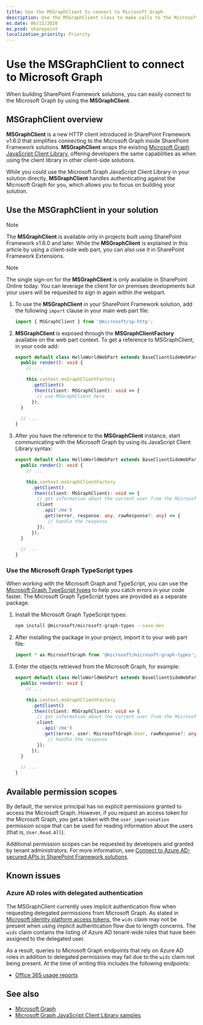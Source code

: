 ```yaml
---
title: Use the MSGraphClient to connect to Microsoft Graph
description: Use the MSGraphClient class to make calls to the Microsoft Graph REST API.
ms.date: 06/11/2020
ms.prod: sharepoint
localization_priority: Priority
---
```


# Use the MSGraphClient to connect to Microsoft Graph

When building SharePoint Framework solutions, you can easily connect to the Microsoft Graph by using the **MSGraphClient**.

## MSGraphClient overview

**MSGraphClient** is a new HTTP client introduced in SharePoint Framework v1.6.0 that simplifies connecting to the Microsoft Graph inside SharePoint Framework solutions. **MSGraphClient** wraps the existing [Microsoft Graph JavaScript Client Library](https://www.npmjs.com/package/@microsoft/microsoft-graph-client), offering developers the same capabilities as when using the client library in other client-side solutions.

While you could use the Microsoft Graph JavaScript Client Library in your solution directly, **MSGraphClient** handles authenticating against the Microsoft Graph for you, which allows you to focus on building your solution.

## Use the MSGraphClient in your solution

> [!NOTE]
> The **MSGraphClient** is available only in projects built using SharePoint Framework v1.6.0 and later. While the **MSGraphClient** is explained in this article by using a client-side web part, you can also use it in SharePoint Framework Extensions.

> [!NOTE]
> The single sign-on for the **MSGraphClient** is only available in SharePoint Online today. You can leverage the client for on premises developments but your users will be requested to sign in again within the webpart.

1. To use the **MSGraphClient** in your SharePoint Framework solution, add the following `import` clause in your main web part file:

    ```typescript
    import { MSGraphClient } from '@microsoft/sp-http';
    ```
    
1. **MSGraphClient** is exposed through the **MSGraphClientFactory** available on the web part context. To get a reference to MSGraphClient, in your code add:

    ```typescript
    export default class HelloWorldWebPart extends BaseClientSideWebPart<IHelloWorldWebPartProps> {
      public render(): void {
        // ...
    
        this.context.msGraphClientFactory
          .getClient()
          .then((client: MSGraphClient): void => {
            // use MSGraphClient here
          });
      }
    
      // ...
    }
    ```
    
1. After you have the reference to the **MSGraphClient** instance, start communicating with the Microsoft Graph by using its JavaScript Client Library syntax:

    ```typescript
    export default class HelloWorldWebPart extends BaseClientSideWebPart<IHelloWorldWebPartProps> {
      public render(): void {
        // ...
    
        this.context.msGraphClientFactory
          .getClient()
          .then((client: MSGraphClient): void => {
            // get information about the current user from the Microsoft Graph
            client
              .api('/me')
              .get((error, response: any, rawResponse?: any) => {
                // handle the response
            });
          });
      }
    
      // ...
    }
    ```

### Use the Microsoft Graph TypeScript types

When working with the Microsoft Graph and TypeScript, you can use the [Microsoft Graph TypeScript types](https://www.npmjs.com/package/@microsoft/microsoft-graph-types) to help you catch errors in your code faster. The Microsoft Graph TypeScript types are provided as a separate package.

1. Install the Microsoft Graph TypeScript types:

    ```sh
    npm install @microsoft/microsoft-graph-types --save-dev
    ```

1. After installing the package in your project, import it to your web part file:

    ```typescript
    import * as MicrosoftGraph from '@microsoft/microsoft-graph-types';
    ```

1. Enter the objects retrieved from the Microsoft Graph, for example:

    ```typescript
    export default class HelloWorldWebPart extends BaseClientSideWebPart<IHelloWorldWebPartProps> {
      public render(): void {
        // ...
    
        this.context.msGraphClientFactory
          .getClient()
          .then((client: MSGraphClient): void => {
            // get information about the current user from the Microsoft Graph
            client
              .api('/me')
              .get((error, user: MicrosoftGraph.User, rawResponse?: any) => {
                // handle the response
            });
          });
      }
    
      // ...
    }
    ```

## Available permission scopes

By default, the service principal has no explicit permissions granted to access the Microsoft Graph. However, if you request an access token for the Microsoft Graph, you get a token with the `user_impersonation` permission scope that can be used for reading information about the users (that is, `User.Read.All`).

Additional permission scopes can be requested by developers and granted by tenant administrators. For more information, see [Connect to Azure AD-secured APIs in SharePoint Framework solutions](./use-aadhttpclient.md).

## Known issues

### Azure AD roles with delegated authentication

The MSGraphClient currently uses implicit authentication flow when requesting delegated permissions from Microsoft Graph.  As stated in [Microsoft identity platform access tokens](https://docs.microsoft.com/azure/active-directory/develop/access-tokens#payload-claims), the `wids` claim may not be present when using implicit authentication flow due to length concerns.  The `wids` claim contains the listing of Azure AD tenant-wide roles that have been assigned to the delegated user.

As a result, queries to Microsoft Graph endpoints that rely on Azure AD roles in addition to delegated permissions may fail due to the `wids` claim not being present.  At the time of writing this includes the following endpoints:

  - [Office 365 usage reports](https://docs.microsoft.com/graph/reportroot-authorization)

## See also

- [Microsoft Graph](https://graph.microsoft.com)
- [Microsoft Graph JavaScript Client Library samples](https://github.com/microsoftgraph/msgraph-sdk-javascript/tree/master/samples)
